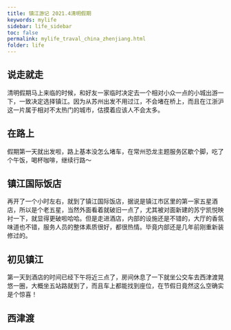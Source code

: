 ```yaml
---
title: 镇江游记 2021.4清明假期
keywords: mylife
sidebar: life_sidebar
toc: false
permalink: mylife_traval_china_zhenjiang.html
folder: life
---
```


## 说走就走
清明假期马上来临的时候，和好友一家临时决定去一个相对小众一点的小城出游一下，一致决定选择镇江。因为从苏州出发不用过江，不会堵在桥上，而且在江浙沪这一片属于相对不太热门的城市，估摸着应该人不会太多。
## 在路上
假期第一天就出发啦，路上基本没怎么堵车，在常州恐龙主题服务区歇个脚，吃了个午饭，喝杯咖啡，继续行路～
## 镇江国际饭店
再开了一个小时左右，就到了镇江国际饭店，据说是镇江市区里的第一家五星酒店，所以是个老五星，当然外面看着就破旧一点了，尤其被对面新建的苏宁凯悦映衬一下，就显得更破啦哈哈。但是走进酒店，内部的设施还是不错的，大厅的香氛味道也不错，服务人员的整体素质很好，都很热情。毕竟内部还是几年前刚重新装修过的。
## 初见镇江
第一天到酒店的时间已经下午将近三点了，房间休息了一下就坐公交车去西津渡晃悠一圈，大概坐五站路就到了，而且车上都能找到座位，在节假日竟然这么空确实是个惊喜！
## 西津渡
